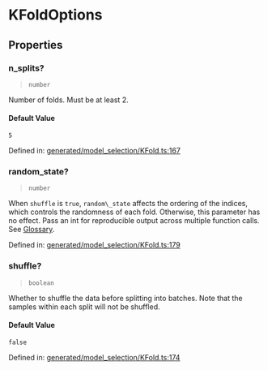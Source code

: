 # KFoldOptions

## Properties

### n\_splits?

> `number`

Number of folds. Must be at least 2.

#### Default Value

`5`

Defined in:  [generated/model\_selection/KFold.ts:167](https://github.com/transitive-bullshit/scikit-learn-ts/blob/92ab806/packages/sklearn/src/generated/model_selection/KFold.ts#L167)

### random\_state?

> `number`

When `shuffle` is `true`, `random\_state` affects the ordering of the indices, which controls the randomness of each fold. Otherwise, this parameter has no effect. Pass an int for reproducible output across multiple function calls. See [Glossary](../../glossary.html#term-random_state).

Defined in:  [generated/model\_selection/KFold.ts:179](https://github.com/transitive-bullshit/scikit-learn-ts/blob/92ab806/packages/sklearn/src/generated/model_selection/KFold.ts#L179)

### shuffle?

> `boolean`

Whether to shuffle the data before splitting into batches. Note that the samples within each split will not be shuffled.

#### Default Value

`false`

Defined in:  [generated/model\_selection/KFold.ts:174](https://github.com/transitive-bullshit/scikit-learn-ts/blob/92ab806/packages/sklearn/src/generated/model_selection/KFold.ts#L174)
